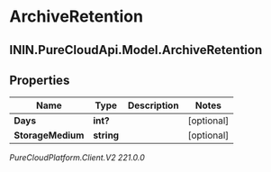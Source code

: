 # ArchiveRetention

## ININ.PureCloudApi.Model.ArchiveRetention

## Properties

|Name | Type | Description | Notes|
|------------ | ------------- | ------------- | -------------|
| **Days** | **int?** |  | [optional] |
| **StorageMedium** | **string** |  | [optional] |



_PureCloudPlatform.Client.V2 221.0.0_
